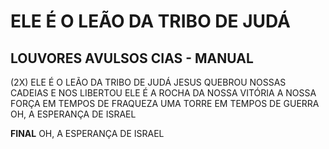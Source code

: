 # ELE É O LEÃO DA TRIBO DE JUDÁ

## LOUVORES AVULSOS CIAS - MANUAL

(2X)
ELE É O LEÃO DA TRIBO DE JUDÁ
JESUS QUEBROU NOSSAS CADEIAS E NOS LIBERTOU
ELE É A ROCHA DA NOSSA VITÓRIA
A NOSSA FORÇA EM TEMPOS DE FRAQUEZA
UMA TORRE EM TEMPOS DE GUERRA
OH, A ESPERANÇA DE ISRAEL

**FINAL**
OH, A ESPERANÇA DE ISRAEL
